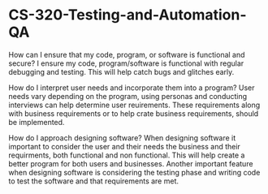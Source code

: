 # CS-320-Testing-and-Automation-QA

How can I ensure that my code, program, or software is functional and secure?
I ensure my code, program/software is functional with regular debugging and testing. This will help catch bugs and glitches early.

How do I interpret user needs and incorporate them into a program?
User needs vary depending on the program, using personas and conducting interviews can help determine user reuirements. These requirements along with business requirements or to help crate business requirements, should be implemented.

How do I approach designing software?
When designing software it important to consider the user and their needs the business and their requirments, both functional and non functional. This will help create a better program for both users and businesses. Another important feature when designing software is considering the testing phase and writing code to test the software and that requirements are met.
